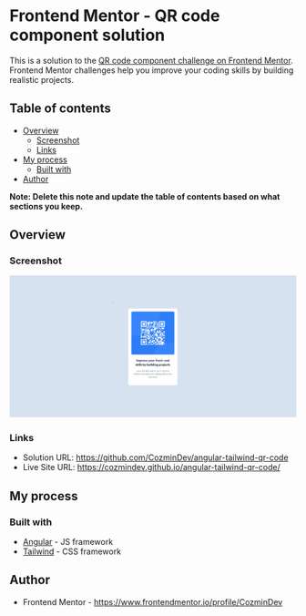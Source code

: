 # Frontend Mentor - QR code component solution

This is a solution to the [QR code component challenge on Frontend Mentor](https://www.frontendmentor.io/challenges/qr-code-component-iux_sIO_H). Frontend Mentor challenges help you improve your coding skills by building realistic projects. 

## Table of contents

- [Overview](#overview)
  - [Screenshot](#screenshot)
  - [Links](#links)
- [My process](#my-process)
  - [Built with](#built-with)
- [Author](#author)

**Note: Delete this note and update the table of contents based on what sections you keep.**

## Overview

### Screenshot

![](./screenshot.jpg)

### Links

- Solution URL: https://github.com/CozminDev/angular-tailwind-qr-code
- Live Site URL: https://cozmindev.github.io/angular-tailwind-qr-code/

## My process

### Built with

- [Angular](https://angular.io/) - JS framework
- [Tailwind](https://tailwindcss.com/) - CSS framework


## Author

- Frontend Mentor - https://www.frontendmentor.io/profile/CozminDev
